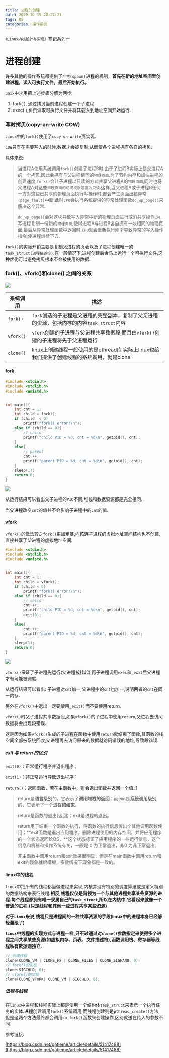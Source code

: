 ```yaml
---
title: 进程的创建
date: 2020-10-15 20:27:21
tags: OS
categories: 操作系统 
---
```


`《Linux内核设计与实现》`笔记系列一

<!--more-->

# 进程创建

许多其他的操作系统都提供了`产生(spawn)`进程的机制，**首先在新的地址空间里创建进程，读入可执行文件，最后开始执行。**

`unix`中才用把上述步骤分解为两步:

1. fork( ), 通过拷贝当前进程创建一个子进程.
2. exec( ),负责读取可执行文件并将其载入到地址空间开始运行.

### 写时拷贝(copy-on-write  COW)

`Linux`中的`fork()`使用了`copy-on-write`页实现.

`COW`只有在需要写入的时候,数据才会被复制,从而使各个进程拥有各自的拷贝.

具体来说:

> ​	当进程A使用系统调用`fork()`创建子进程B时,由于子进程B实际上是父进程A的一个拷贝.因此会拥有与父进程相同的`物理页面`.为了节约内存和加快进程的创建速度,`fork()`会让子进程以只读的方式共享父进程A的`物理页面`,同时也将父进程A对这些`物理页面的访问权限设置为只读`.这样,当父进程A或子进程B任何一方对这些已共享的物理页面执行写操作时,都会产生页面出错异常`(page_fault)`中断,此时`CPU`会执行系统提供的异常处理函数`do_wp_page()`来解决这个异常.
>
> ​	`do_wp_page()`会对这块导致写入异常中断的物理页面进行取消共享操作,为写进程复制一份新的`物理页面`,使得进程A与进程B各自拥有一块相同的物理页面,最后从异常处理函数中返回时,`CPU`就会重新执行刚才导致异常的写入操作指令,使进程继续下去.

`fork()`的实际开销主要是复制父进程的页表以及子进程创建唯一的`task_struct(进程描述符)`.在一般情况下,进程创建后会马上运行一个可执行文件,这种优化可以避免拷贝根本不会被使用的数据.

### fork()、vfork()和clone() 之间的关系

![](https://wooyooyoo-photo.oss-cn-hangzhou.aliyuncs.com/blog/2020/10/%E6%9C%AA%E5%91%BD%E5%90%8D%E6%96%87%E4%BB%B6%20%288%29.png)

| 系统调用  | 描述                                                         |
| --------- | ------------------------------------------------------------ |
| `fork()`  | `fork`创造的子进程是父进程的完整副本，复制了父亲进程的资源，包括内存的内容`task_struct`内容 |
| `vfork()` | `vfork`创建的子进程与父进程共享数据段,而且由`vfork()`创建的子进程将先于父进程运行 |
| `clone()` | linux上创建线程一般使用的是pthread库 实际上linux也给我们提供了创建线程的系统调用，就是clone |

#### fork

```C 
#include <stdio.h>
#include <stdlib.h>
#include <unistd.h>


int main(){
    int cnt = 1;
    int child = fork();
    if (child  < 0)
        printf("fork() error!\n");
    else if (child == 0){
        // child
        printf("child PID = %d, cnt = %d\n", getpid(), cnt);
    }
    else{
        // parent
        cnt ++;
        printf("parent PID = %d, cnt = %d\n", getpid(), cnt);
    }
    sleep(1);
    return 0;
}
```

![](https://wooyooyoo-photo.oss-cn-hangzhou.aliyuncs.com/blog/2020/10/Snipaste_2020-10-15_20-12-46.png)

从运行结果可以看出父子进程的`PID`不同,堆栈和数据资源都是完全相同.

当父进程改变`cnt`的值并不会影响子进程中的`cnt`的值.



#### vfork

`vfork()`的做法较之`fork()`更加粗暴,内核连子进程的虚拟地址空间结构也不创建,直接共享了父进程的虚拟地址空间.

```C
#include <stdio.h>
#include <stdlib.h>
#include <unistd.h>


int main(){
    int cnt = 1;
    int child = vfork();
    if (child < 0)
        printf("fork() error!\n");
    else if (child == 0){
        // child
        cnt ++;
        printf("child PID = %d, cnt = %d\n", getpid(), cnt);
        exit(0);
    }
    else{
        cnt ++;
        printf("parent PID = %d, cnt = %d\n", getpid(), cnt);
    }
    sleep(1);
    return 0;
}
```

![](https://wooyooyoo-photo.oss-cn-hangzhou.aliyuncs.com/blog/2020/10/Snipaste_2020-10-15_20-14-05.png)

`vfork()`保证了子进程先运行(父进程被挂起),再子进程调用`exec`和`_exit`后父进程才有可能被调度.

从运行结果可以看出: 子进程对`cnt`加一,父进程中的`cnt`也加一,说明两者的`cnt`在同一内存.



另外在`vfork()`中退出一定要使用`_exit()`而不要使用return.

`vfork()`时父子进程共享数据段,如果`vfork()`的子进程中使用`return`,父进程去访问数据将会出现段错误.

这是因为如果`vfork()`生成的子进程在函数中使用`return`就结束了函数,其函数的栈空间全部被系统回收,父进程再去访问原来的数据就访问错误的地址,导致段错误.

##### exit 与 return 的区别

`exit(0)`：正常运行程序并退出程序；

`exit(1)`：非正常运行导致退出程序；

`return()`：返回函数，若在主函数中，则会退出函数并返回一个值。]

>  return是**语言级别**的，它表示了**调用堆栈的返回**；而exit是**系统调用级别**的，它表示了一个**进程的结束**。 
>
>  return是函数的退出(返回)；exit是进程的退出。 
>
>  return用于结束一个函数的执行，将函数的执行信息传出个其他调用函数使用；**exit函数是退出应用程序，删除进程使用的内存空间，并将应用程序的一个状态返回给OS，**这个状态标识了应用程序的一些运行信息，这个信息和机器和操作系统有关，一般是 0 为正常退出，非0 为非正常退出。 
>
>  非主函数中调用return和exit效果很明显，但是在main函数中调用return和exit的现象就很模糊，多数情况下现象都是一致的。 

#### linux中的线程

`linux`中把所有的线程都当做进程来实现,内核并没有特别的调度算法或是定义特别的数据结构来表征线程.**相反,线程仅仅是背视为一个与其他进程共享某些资源的进程.每个线程都拥有唯一隶属自己的`task_struct`,所以在内核中,它看起来就像一个普通的进程.(只是线程和其他一些进程共享某些资源)**

**对于`Linux`来说,线程只是进程间的一种共享资源的手段(linux中的进程本身已经够轻量级了)**

**`linux`中线程的实现方式与进程一样,只不过通过对`clone()`参数指定来使得多个进程之间共享某些资源(如虚拟内存、页表、文件描述符),函数调用栈、寄存器等线程私有数据则独立.**

```C
// 创建线程
clone(CLONE_VM | CLONE_FS | CLONE_FILES | CLONE_SIGHAND, 0);
// fork()的实现
clone(SIGCHLD, 0);
// vfork()的实现
clone(CLONE_VFORK| CLONE_VM | SIGCHLD, 0);
```




##### 进程与线程

在`linux`中进程和线程实际上都是使用一个结构体`task_struct`来表示一个执行任务的实体.进程创建调用`fork()`系统调用,而线程创建则是`pthread_create()`方法,但是这两个方法最终都会调用`do_fork()`函数来创建操作,区别就送在传入的参数不同.




参考链接:

[https://blog.csdn.net/gatieme/article/details/51417488](https://blog.csdn.net/gatieme/article/details/51417488)
